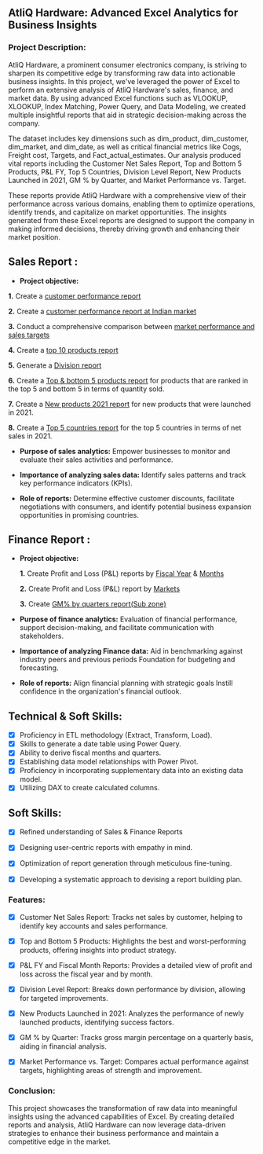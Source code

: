 ## AtliQ Hardware: Advanced Excel Analytics for Business Insights

### Project Description:
AtliQ Hardware, a prominent consumer electronics company, is striving to sharpen its competitive edge by transforming raw data into actionable business insights. In this project, we've leveraged the power of Excel to perform an extensive analysis of AtliQ Hardware's sales, finance, and market data. By using advanced Excel functions such as VLOOKUP, XLOOKUP, Index Matching, Power Query, and Data Modeling, we created multiple insightful reports that aid in strategic decision-making across the company.

The dataset includes key dimensions such as dim_product, dim_customer, dim_market, and dim_date, as well as critical financial metrics like Cogs, Freight cost, Targets, and Fact_actual_estimates. Our analysis produced vital reports including the Customer Net Sales Report, Top and Bottom 5 Products, P&L FY, Top 5 Countries, Division Level Report, New Products Launched in 2021, GM % by Quarter, and Market Performance vs. Target.

These reports provide AtliQ Hardware with a comprehensive view of their performance across various domains, enabling them to optimize operations, identify trends, and capitalize on market opportunities. The insights generated from these Excel reports are designed to support the company in making informed decisions, thereby driving growth and enhancing their market position.

## Sales Report :

- **Project objective:** 

**1.** Create a [customer performance report]( https://github.com/HemanthSh/Excel-sales-Analytics/blob/main/Customer%20Net%20Sales%20Performance%20Report.pdf )

**2.** Create a [customer performance report at Indian market ]( https://github.com/HemanthSh/Excel-sales-Analytics/blob/main/customer%20net%20sales%20report.pdf )

**3.** Conduct a comprehensive comparison between [market performance and sales targets]( https://github.com/HemanthSh/Excel-sales-Analytics/blob/main/Market%20performance%20vs%20Target.pdf )

**4.** Create a [top 10 products report]( https://github.com/HemanthSh/Excel-sales-Analytics/blob/main/Top%2010%20Products.pdf )

**5.** Generate a [Division report]( https://github.com/HemanthSh/Excel-sales-Analytics/blob/main/Division%20level%20report.pdf )

**6.** Create a [Top & bottom 5 products report]( https://github.com/HemanthSh/Excel-sales-Analytics/blob/main/Top%20and%20Bottom%205%20products.pdf ) for products that are ranked in the top 5 and bottom 5 in terms of quantity sold.

**7.** Create a [New products 2021 report]( https://github.com/HemanthSh/Excel-sales-Analytics/blob/main/New%20products%202021.pdf ) for new products that were launched in 2021.

**8.** Create a [Top 5 countries report]( https://github.com/HemanthSh/Excel-sales-Analytics/blob/main/Top%205%20country-2021.pdf ) for the top 5 countries in terms of net sales in 2021.

- **Purpose of sales analytics:** Empower businesses to monitor and evaluate their sales activities and performance.

- **Importance of analyzing sales data:** Identify sales patterns and track key performance indicators (KPIs).

- **Role of reports:** Determine effective customer discounts, facilitate negotiations with consumers, and identify potential business expansion opportunities in promising countries.


## Finance Report :

- **Project objective:** 

    **1.** Create Profit and Loss (P&L) reports by [Fiscal Year]( https://github.com/HemanthSh/Excel-sales-Analytics/blob/main/P%20%26%20L%20FY.pdf ) & [Months]( https://github.com/HemanthSh/Excel-sales-Analytics/blob/main/P%20%26%20L%20Fiscal%20months.pdf )

    **2.** Create Profit and Loss (P&L) report by [Markets]( https://github.com/HemanthSh/Excel-sales-Analytics/blob/main/P%20%26%20L%20market.pdf )

    **3.** Create [GM% by quarters report(Sub zone)](https://github.com/HemanthSh/Excel-sales-Analytics/blob/main/GM%20%25%20by%20Qtr.pdf )


- **Purpose of finance analytics:** Evaluation of financial performance, support decision-making, and facilitate communication with stakeholders.

- **Importance of analyzing Finance data:** Aid in benchmarking against industry peers and previous periods Foundation for budgeting and forecasting.

- **Role of reports:** Align financial planning with strategic goals Instill confidence in the organization's financial outlook.


## Technical & Soft Skills:
- [x]	Proficiency in ETL methodology (Extract, Transform, Load).
- [x]	Skills to generate a date table using Power Query.
- [x]	Ability to derive fiscal months and quarters.
- [x]	Establishing data model relationships with Power Pivot.
- [x]	Proficiency in incorporating supplementary data into an existing data model.
- [x]	Utilizing DAX to create calculated columns.

## Soft Skills:
- [x]	Refined understanding of Sales & Finance Reports
- [x]	Designing user-centric reports with empathy in mind.
- [x]	Optimization of report generation through meticulous fine-tuning.
- [x]	Developing a systematic approach to devising a report building plan.



### Features:
- [x] Customer Net Sales Report: Tracks net sales by customer, helping to identify key accounts and sales performance.
- [x] Top and Bottom 5 Products: Highlights the best and worst-performing products, offering insights into product strategy.
- [x] P&L FY and Fiscal Month Reports: Provides a detailed view of profit and loss across the fiscal year and by month.
- [x] Division Level Report: Breaks down performance by division, allowing for targeted improvements.
- [x] New Products Launched in 2021: Analyzes the performance of newly launched products, identifying success factors.
- [x] GM % by Quarter: Tracks gross margin percentage on a quarterly basis, aiding in financial analysis.
- [x] Market Performance vs. Target: Compares actual performance against targets, highlighting areas of strength and improvement.


### Conclusion:
This project showcases the transformation of raw data into meaningful insights using the advanced capabilities of Excel. By creating detailed reports and analysis, AtliQ Hardware can now leverage data-driven strategies to enhance their business performance and maintain a competitive edge in the market.
